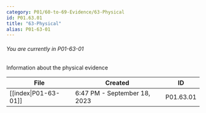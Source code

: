 ```yaml
---
category: P01/60-to-69-Evidence/63-Physical
id: P01.63.01
title: "63-Physical"
alias: P01-63-01
---
```

###### You are currently in P01-63-01

Information about the physical evidence

| File                                                                                             | Created                      | ID        |
| ------------------------------------------------------------------------------------------------ | ---------------------------- | --------- |
| [[index\|P01-63-01]] | 6:47 PM - September 18, 2023 | P01.63.01 |


